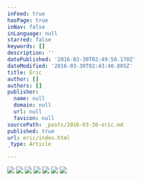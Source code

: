 ```yaml
---
inFeed: true
hasPage: true
inNav: false
inLanguage: null
starred: false
keywords: []
description: ''
datePublished: '2016-03-30T02:49:50.170Z'
dateModified: '2016-03-30T02:43:40.805Z'
title: Eric
author: []
authors: []
publisher:
  name: null
  domain: null
  url: null
  favicon: null
sourcePath: _posts/2016-03-30-eric.md
published: true
url: eric/index.html
_type: Article

---
```

![](https://the-grid-user-content.s3-us-west-2.amazonaws.com/1e8aa8b5-34d9-4fa4-8524-1e72eab0dedd.jpg)
![](https://the-grid-user-content.s3-us-west-2.amazonaws.com/38b6d61c-439d-41ca-94c8-a99e58b669b3.jpg)
![](https://the-grid-user-content.s3-us-west-2.amazonaws.com/745ae8b3-9158-4ee8-8a21-69090a03c14b.jpg)
![](https://the-grid-user-content.s3-us-west-2.amazonaws.com/c2f2836d-f8dc-4c72-aa28-0943785ae5e1.jpg)
![](https://the-grid-user-content.s3-us-west-2.amazonaws.com/f5fa503d-60a6-4a32-b162-d6fe0f59d418.jpg)
![](https://the-grid-user-content.s3-us-west-2.amazonaws.com/5317fa81-214e-48be-8397-2bc1a13d2832.jpg)
![](https://the-grid-user-content.s3-us-west-2.amazonaws.com/19d4d22f-2c38-4b80-9244-4732b50cc005.jpg)